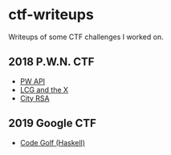 # ctf-writeups
Writeups of some CTF challenges I worked on.

## 2018 P.W.N. CTF
  - [PW API](2018_pwnctf_pw-api.md)
  - [LCG and the X](2018_pwnctf_lcgandthex.md)
  - [City RSA](2018_pwnctf_cityrsa.md)

## 2019 Google CTF
  - [Code Golf (Haskell)](2019_googlectf_code_golf.md)
